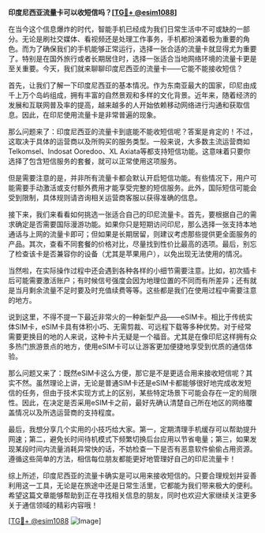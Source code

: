 **印度尼西亚流量卡可以收短信吗？[[TG💪+ @esim1088](https://t.me/s/esim1088)]**

在当今这个信息爆炸的时代，智能手机已经成为我们日常生活中不可或缺的一部分。无论是刷社交媒体、看视频还是处理工作事务，手机都扮演着极为重要的角色。而为了确保我们的手机能够正常运行，选择一张合适的流量卡就显得尤为重要了。特别是在国外旅行或者长期居住时，选择一张适合当地网络环境的流量卡更是至关重要。今天，我们就来聊聊印度尼西亚的流量卡——它能不能接收短信？

首先，让我们了解一下印度尼西亚的基本情况。作为东南亚最大的国家，印尼由成千上万个岛屿组成，拥有丰富的自然景观和多样的文化背景。近年来，随着经济的发展和互联网普及率的提高，越来越多的人开始依赖移动网络进行沟通和获取信息。因此，在印尼使用流量卡是非常普遍的现象。

那么问题来了：印度尼西亚的流量卡到底能不能收短信呢？答案是肯定的！不过，这取决于具体的运营商以及所购买的服务类型。一般来说，大多数主流运营商如Telkomsel、Indosat Ooredoo、XL Axiata等都支持短信功能。这意味着只要你选择了包含短信服务的套餐，就可以正常使用这项服务。

但是需要注意的是，并非所有流量卡都会默认开启短信功能。有些情况下，用户可能需要手动激活或支付额外费用才能享受完整的短信服务。此外，国际短信可能会受到限制，具体规则请咨询相关运营商客服以获得准确的信息。

接下来，我们来看看如何挑选一张适合自己的印尼流量卡。首先，要根据自己的需求确定是否需要国际漫游功能。如果你只是短期访问印尼，那么选择一张支持本地通话与上网的流量卡即可；但如果是长期居留，则建议考虑那些提供更全面服务的产品。其次，查看不同套餐的价格对比，尽量找到性价比最高的选项。最后，别忘了检查该卡是否兼容你的设备（尤其是苹果用户），以免出现无法使用的情况。

当然啦，在实际操作过程中还会遇到各种各样的小细节需要注意。比如，初次插卡后可能需要激活账户；有时候信号强度会因为地理位置的不同而有所差异；还有就是当月剩余流量不足时要及时充值续费等等。这些都是我们在使用过程中需要注意的地方。

说到这里，不得不提一下最近非常火的一种新型产品——eSIM卡。相比于传统实体SIM卡，eSIM卡具有体积小巧、无需剪裁、可远程下载等多种优势。对于经常需要更换目的地的人来说，这种卡片无疑是一个福音。尤其是在像印尼这样拥有众多热门旅游景点的地方，使用eSIM卡可以让游客更加便捷地享受到优质的通信体验。

那么问题又来了：既然eSIM卡这么方便，那它是不是更适合用来接收短信呢？其实不然。虽然理论上讲，无论是普通SIM卡还是eSIM卡都能够很好地完成收发短信的任务，但由于技术实现方式上的区别，某些特定场景下可能会存在一定的局限性。因此，在决定是否采用eSIM卡之前，最好先确认清楚自己所在地区的网络覆盖情况以及所选运营商的支持程度。

最后，我想分享几个实用的小技巧给大家。第一，定期清理手机缓存可以帮助提升网速；第二，避免长时间待机模式下频繁切换后台应用以节省电量；第三，如果发现某段时间内流量消耗异常快的话，不妨检查一下是否有恶意软件偷偷占用资源。遵循这些简单的方法，相信每位朋友都能更好地管理好自己的印尼流量卡！

综上所述，印度尼西亚的流量卡确实是可以用来接收短信的。只要合理规划并妥善利用这一工具，无论是在旅途中还是日常生活里，它都能为我们带来极大的便利。希望这篇文章能够帮助到正在寻找相关信息的朋友，同时也欢迎大家继续关注更多关于通信领域的精彩内容哦！

[[TG💪+ @esim1088](https://t.me/s/esim1088) ![Image](https://i.postimg.cc/4NQfJmqS/Snipaste-2025-05-13-00-14-12.png)]